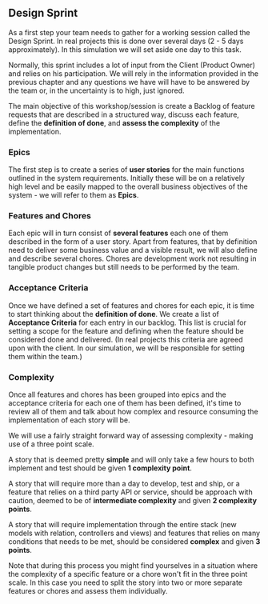 ## Design Sprint
As a first step your team needs to gather for a working session called the Design Sprint. In real projects this is done over several days (2 - 5 days approximately). In this simulation we will set aside one day to this task. 

Normally, this sprint includes a lot of input from the Client (Product Owner) and relies on his participation. We will rely in the information provided in the previous chapter and any questions we have will have to be answered by the team or, in the uncertainty is to high, just ignored. 

The main objective of this workshop/session is create a Backlog of feature requests that are described in a structured way, discuss each feature, define the **definition of done**, and **assess the complexity** of the implementation. 
### Epics
The first step is to create a series of **user stories** for the main functions outlined in the system requirements. Initially these will be on a relatively high level and be easily mapped to the overall business objectives of the system - we will refer to them as **Epics**. 

### Features and Chores
Each epic will in turn consist of **several features** each one of them described in the form of a user story.  Apart from features, that by definition need to deliver some business value and a visible result, we will also define and describe several chores. Chores are development work not resulting in tangible product changes but still needs to be performed by the team.  

### Acceptance Criteria
Once we have defined a set of features and chores for each epic, it is time to start thinking about the **definition of done**. We create a list of **Acceptance Criteria** for each entry in our backlog. This list is crucial for setting a scope for the feature and defining when the feature should be considered done and delivered. (In real projects this criteria are agreed upon with the client. In our simulation, we will be responsible for setting them within the team.)

### Complexity
Once all features and chores has been grouped into epics and the acceptance criteria for each one of them has been defined, it's time to review all of them and talk about how complex and resource consuming the implementation of each story will be. 

We will use a fairly straight forward way of assessing complexity - making use of a three point scale. 

A story that is deemed pretty **simple** and will only take a few hours to both implement and test should be given **1 complexity point**.

A story that will require more than a day to develop, test and ship, or a feature that relies on a third party API or service, should be approach with caution, deemed to be of **intermediate complexity** and  given **2 complexity points**.

A story that will require implementation through the entire stack (new models with relation, controllers and views) and features that relies on many conditions that needs to be met, should be considered **complex** and given **3 points**.

Note that during this process you might find yourselves in a situation where the complexity of a specific feature or a chore won't fit in the three point scale. In this case you need to split the story into two or more separate features or chores and assess them individually. 













